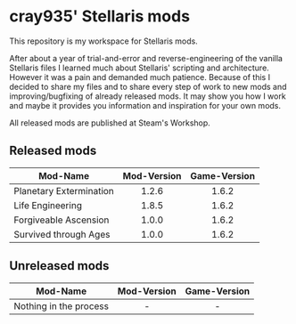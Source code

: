 # cray935' Stellaris mods
This repository is my workspace for Stellaris mods.

After about a year of trial-and-error and reverse-engineering of the vanilla Stellaris files I learned much about Stellaris' scripting and architecture. However it was a pain and demanded much patience. Because of this I decided to share my files and to share every step of work to new mods and improving/bugfixing of already released mods. It may show you how I work and maybe it provides you information and inspiration for your own mods.

All released mods are published at Steam's Workshop. 
## Released mods
Mod-Name | Mod-Version | Game-Version
--- | :---: | :---:
Planetary Extermination | 1.2.6 | 1.6.2
Life Engineering | 1.8.5 | 1.6.2
Forgiveable Ascension | 1.0.0 | 1.6.2
Survived through Ages | 1.0.0 | 1.6.2
## Unreleased mods
Mod-Name | Mod-Version | Game-Version
--- | :---: | :---:
Nothing in the process | - | -
